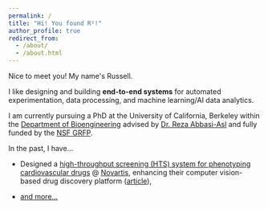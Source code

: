 ```yaml
---
permalink: /
title: "Hi! You found R²!"
author_profile: true
redirect_from: 
  - /about/
  - /about.html
---
```


Nice to meet you! My name's Russell. 

I like designing and building **end-to-end systems** for <span class="highlight">automated experimentation</span>, <span class="highlight">data processing</span>, and <span class="highlight">machine learning/AI data analytics</span>.

I am currently pursuing a PhD at the University of California, Berkeley within the [Department of Bioengineering](https://bioegrad.berkeley.edu/) advised by [Dr. Reza Abbasi-Asl](https://abbasilab.org/) and fully funded by the [NSF GRFP](https://www.nsfgrfp.org/).

In the past, I have...
* Designed a [high-throughput screening (HTS) system for phenotyping cardiovascular drugs](/portfolio/2022-07_novartis_hts_system/) @ [Novartis](https://www.novartis.com/research-and-development), enhancing their computer vision-based drug discovery platform ([article](https://live.novartis.com/article/how-a-drug-target-challenge-gave-rise-to-a-powerful-technology-platform/technology-for-the-heart)),
<!--
* LLM vulnerabilities
* MitoGAN
-->
* [and more...](/portfolio/)



